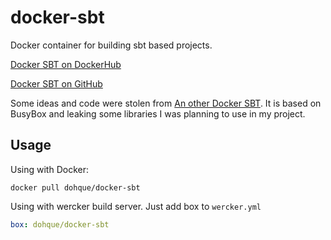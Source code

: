 docker-sbt
==========

Docker container for building sbt based projects.

[Docker SBT on DockerHub](https://registry.hub.docker.com/u/dohque/docker-sbt/)

[Docker SBT on GitHub](https://github.com/dohque/docker-sbt)

Some ideas and code were stolen from [An other Docker SBT](https://registry.hub.docker.com/u/nightscape/docker-sbt/).
It is based on BusyBox and leaking some libraries I was planning to use in my project.

Usage
-----

Using with Docker:

```
docker pull dohque/docker-sbt
```

Using with wercker build server. Just add box to `wercker.yml`

```YAML
box: dohque/docker-sbt
```

